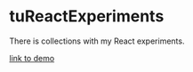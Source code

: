 # tuReactExperiments

There is collections with my React experiments.

[link to demo](https://codesandbox.io/s/interesting-brown-oolug)


